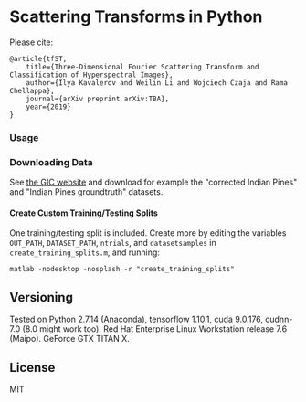 # Scattering Transforms in Python

Please cite:

```
@article{tfST,
	title={Three-Dimensional Fourier Scattering Transform and Classification of Hyperspectral Images},
	author={Ilya Kavalerov and Weilin Li and Wojciech Czaja and Rama Chellappa},
	journal={arXiv preprint arXiv:TBA},
	year={2019}
}
```

### Usage

### Downloading Data

See [the GIC website](http://www.ehu.eus/ccwintco/index.php/Hyperspectral_Remote_Sensing_Scenes) and download for example the "corrected Indian Pines" and "Indian Pines groundtruth" datasets.


#### Create Custom Training/Testing Splits

One training/testing split is included. Create more by editing the variables `OUT_PATH`, `DATASET_PATH`, `ntrials`, and `datasetsamples` in `create_training_splits.m`, and running:

```
matlab -nodesktop -nosplash -r "create_training_splits"
```


## Versioning

Tested on Python 2.7.14 (Anaconda), tensorflow 1.10.1, cuda 9.0.176, cudnn-7.0 (8.0 might work too). Red Hat Enterprise Linux Workstation release 7.6 (Maipo). GeForce GTX TITAN X.

## License

MIT
